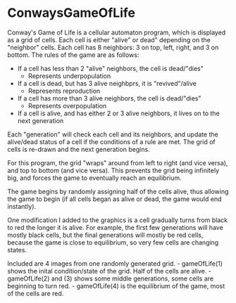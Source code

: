 # ConwaysGameOfLife

Conway's Game of Life is a cellular automaton program, which is displayed as a grid of cells. 
Each cell is either "alive" or dead" depending on the "neighbor" cells. Each cell has 8 neighbors:
3 on top, left, right, and 3 on bottom. The rules of the game are as follows:

  - If a cell has less than 2 "alive" neighbors, the cell is dead/"dies"
    - Represents underpopulation
  - If a cell is dead, but has 3 alive neighbprs, it is "revived"/alive
    - Represents reproduction
  - If a cell has more than 3 alive neighbors, the cell is dead/"dies"
    - Represents overpopulation
  - If a cell is alive, and has either 2 or 3 alive neighbors, it lives on to the next generation
  
  Each "generation" will check each cell and its neighbors, and update the alive/dead status of a cell
  if the conditions of a rule are met. The grid of cells is re-drawn and the next generation begins.
  
  For this program, the grid "wraps" around from left to right (and vice versa), and top to bottom (and vice versa).
  This prevents the grid being infinitely big, and forces the game to eventually reach an equilibrium.
  
  The game begins by randomly assigning half of the cells alive, thus allowing the game to begin (if all cells began as
  alive or dead, the game would end instantly).
  
  One modification I added to the graphics is a cell gradually turns from black to red the longer it is alive. For example, 
  the first few generations will have mostly black cells, but the final generations will mostly be red cells, because the 
  game is close to equilibrium, so very few cells are changing states.
  
  Included are 4 images from one randomly generated grid.
    - gameOfLife(1) shows the inital condition/state of the grid. Half of the cells are alive.
    - gameOfLife(2) and (3) shows some middle generations, some cells are beginning to turn red.
    - gameOfLife(4) is the equilibrium of the game, most of the cells are red.
    
